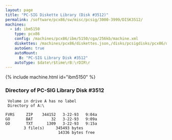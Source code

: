 ```yaml
---
layout: page
title: "PC-SIG Diskette Library (Disk #3512)"
permalink: /software/pcx86/sw/misc/pcsig/3000-3999/DISK3512/
machines:
  - id: ibm5150
    type: pcx86
    config: /machines/pcx86/ibm/5150/cga/256kb/machine.xml
    diskettes: /machines/pcx86/diskettes.json,/disks/pcsigdisks/pcx86/diskettes.json
    autoGen: true
    autoMount:
      B: "PC-SIG Library Disk #3512"
    autoType: $date\r$time\rB:\rDIR\r
---
```


{% include machine.html id="ibm5150" %}

### Directory of PC-SIG Library Disk #3512

     Volume in drive A has no label
     Directory of A:\

    FVRS     ZIP    344152   3-22-93   9:04a
    GO       BAT        32   3-22-93   9:09a
    GO       TXT      1309   3-22-93   9:15a
            3 file(s)     345493 bytes
                           14336 bytes free
